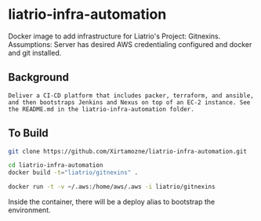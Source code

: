 liatrio-infra-automation
==============

Docker image to add infrastructure for Liatrio's Project: Gitnexins.
Assumptions: Server has desired AWS credentialing configured and docker and git installed.

Background
----------
``` Deliver a CI-CD platform that includes packer, terraform, and ansible, and then bootstraps Jenkins and Nexus on top of an EC-2 instance. See the README.md in the liatrio-infra-automation folder. ```

To Build
-----------------
   ```bash
   git clone https://github.com/Xirtamozne/liatrio-infra-automation.git
   ```
   ```bash
   cd liatrio-infra-automation
   docker build -t="liatrio/gitnexins" .
   ```
   ```bash
   docker run -t -v ~/.aws:/home/aws/.aws -i liatrio/gitnexins
   ```
Inside the container, there will be a deploy alias to bootstrap the environment.
